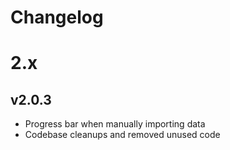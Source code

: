 # Changelog

# 2.x

## v2.0.3

* Progress bar when manually importing data
* Codebase cleanups and removed unused code
